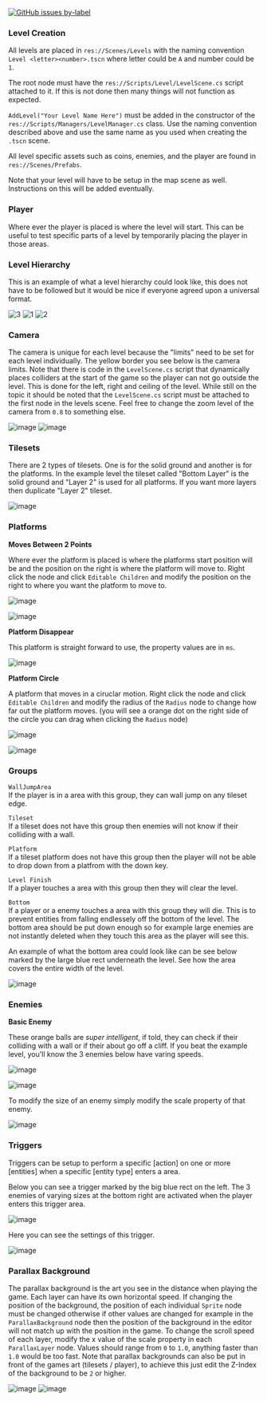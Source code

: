 [![GitHub issues by-label](https://img.shields.io/github/issues/Valks-Games/sankari/level%20designer?color=black&label=Level%20Designer)](https://github.com/Valks-Games/sankari/issues?q=is%3Aissue+is%3Aopen+label%3A%22level+designer%22)

### Level Creation
All levels are placed in `res://Scenes/Levels` with the naming convention `Level <letter><number>.tscn` where letter could be `A` and number could be `1`.

The root node must have the `res://Scripts/Level/LevelScene.cs` script attached to it. If this is not done then many things will not function as expected.

`AddLevel("Your Level Name Here")` must be added in the constructor of the `res://Scripts/Managers/LevelManager.cs` class. Use the naming convention described above and use the same name as you used when creating the `.tscn` scene.

All level specific assets such as coins, enemies, and the player are found in `res://Scenes/Prefabs`.

Note that your level will have to be setup in the map scene as well. Instructions on this will be added eventually.

### Player
Where ever the player is placed is where the level will start. This can be useful to test specific parts of a level by temporarily placing the player in those areas.

### Level Hierarchy

This is an example of what a level hierarchy could look like, this does not have to be followed but it would be nice if everyone agreed upon a universal format.

![3](https://user-images.githubusercontent.com/6277739/188210442-c5ae2c69-c4b6-46ce-94dc-78b17b15acca.png) ![1](https://user-images.githubusercontent.com/6277739/188210002-7e0eb644-e057-4bc8-8af8-f82e8bb253fc.png) ![2](https://user-images.githubusercontent.com/6277739/188210261-ec1fa467-d868-4aae-962f-4e2addb862d4.png)

### Camera
The camera is unique for each level because the "limits" need to be set for each level individually. The yellow border you see below is the camera limits. Note that there is code in the `LevelScene.cs` script that dynamically places colliders at the start of the game so the player can not go outside the level. This is done for the left, right and ceiling of the level. While still on the topic it should be noted that the `LevelScene.cs` script must be attached to the first node in the levels scene. Feel free to change the zoom level of the camera from `0.8` to something else.

![image](https://user-images.githubusercontent.com/6277739/188217154-7b1631a1-68d3-4f5e-bf20-0f8ab1cf7b7f.png)
![image](https://user-images.githubusercontent.com/6277739/188217468-cc1ee705-46f7-41d4-978e-c828e96aaab3.png)

### Tilesets
There are 2 types of tilesets. One is for the solid ground and another is for the platforms. In the example level the tileset called "Bottom Layer" is the solid ground and "Layer 2" is used for all platforms. If you want more layers then duplicate "Layer 2" tileset.

![image](https://user-images.githubusercontent.com/6277739/188211331-bfacc803-454a-46da-a2ee-549948d5be67.png)

### Platforms
**Moves Between 2 Points**  

Where ever the platform is placed is where the platforms start position will be and the position on the right is where the platform will move to. Right click the node and click `Editable Children` and modify the position on the right to where you want the platform to move to.

![image](https://user-images.githubusercontent.com/6277739/188214283-9278982b-c61f-4872-8866-7ef09038cd2c.png)

![image](https://user-images.githubusercontent.com/6277739/188214660-55f23f64-b7bd-4ffe-86f7-c412d38fa2eb.png)

**Platform Disappear**

This platform is straight forward to use, the property values are in `ms`.

![image](https://user-images.githubusercontent.com/6277739/188214777-4488a0f5-c8f5-436c-9b01-d18f90b0634b.png)

**Platform Circle**

A platform that moves in a ciruclar motion. Right click the node and click `Editable Children` and modify the radius of the `Radius` node to change how far out the platform moves. (you will see a orange dot on the right side of the circle you can drag when clicking the `Radius` node)

![image](https://user-images.githubusercontent.com/6277739/188215183-9d17a5aa-6359-4ebc-a0c8-82291bba6e2c.png)

![image](https://user-images.githubusercontent.com/6277739/188215303-87ee11d6-7f35-4333-949e-c5dca28b1dfb.png)

### Groups
`WallJumpArea`  
If the player is in a area with this group, they can wall jump on any tileset edge.

`Tileset`  
If a tileset does not have this group then enemies will not know if their colliding with a wall.

`Platform`  
If a tileset platform does not have this group then the player will not be able to drop down from a platfrom with the down key.

`Level Finish`  
If a player touches a area with this group then they will clear the level.

`Bottom`  
If a player or a enemy touches a area with this group they will die. This is to prevent entities from falling endlessely off the bottom of the level. The bottom area should be put down enough so for example large enemies are not instantly deleted when they touch this area as the player will see this.

An example of what the bottom area could look like can be see below marked by the large blue rect underneath the level. See how the area covers the entire width of the level.

![image](https://user-images.githubusercontent.com/6277739/188217709-4a979579-f177-4a3e-b820-213f085d923a.png)

### Enemies
**Basic Enemy**  

These orange balls are *super intelligent*, if told, they can check if their colliding with a wall or if their about go off a cliff. If you beat the example level, you'll know the 3 enemies below have varing speeds.

![image](https://user-images.githubusercontent.com/6277739/188215652-9311b33b-ae05-46aa-8031-882f14797c2a.png)

![image](https://user-images.githubusercontent.com/6277739/188215613-e2bcf8ad-a405-4553-a7c2-46d530e22ccb.png)

To modify the size of an enemy simply modify the scale property of that enemy.

![image](https://user-images.githubusercontent.com/6277739/188217977-63004e7a-59b9-460d-93a9-ded3c6949f2f.png)

### Triggers
Triggers can be setup to perform a specific [action] on one or more [entities] when a specific [entity type] enters a area.

Below you can see a trigger marked by the big blue rect on the left. The 3 enemies of varying sizes at the bottom right are activated when the player enters this trigger area.

![image](https://user-images.githubusercontent.com/6277739/188212774-c6e94076-891b-4ee5-ae13-8beed247ea0c.png)

Here you can see the settings of this trigger.

![image](https://user-images.githubusercontent.com/6277739/188213062-ca109320-ca13-438e-a5fe-f78e8558043b.png)

### Parallax Background  

The parallax background is the art you see in the distance when playing the game. Each layer can have its own horizontal speed. If changing the position of the background, the position of each individual `Sprite` node must be changed otherwise if other values are changed for example in the `ParallaxBackground` node then the position of the background in the editor will not match up with the position in the game. To change the scroll speed of each layer, modify the x value of the scale property in each `ParallaxLayer` node. Values should range from `0` to `1.0`, anything faster than `1.0` would be too fast. Note that parallax backgrounds can also be put in front of the games art (tilesets / player), to achieve this just edit the Z-Index of the background to be `2` or higher.

![image](https://user-images.githubusercontent.com/6277739/188216170-6afc81ab-e40e-41bc-8df1-be71dcaa9ae1.png)
![image](https://user-images.githubusercontent.com/6277739/188216240-092f3ab8-8a0a-463a-aa02-5b2aea0cd7c0.png)


